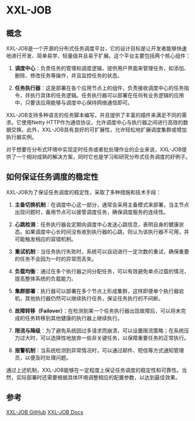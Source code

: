 # XXL-JOB

## 概念

XXL-JOB是一个开源的分布式任务调度平台，它的设计目标是让开发者能够快速地进行开发、简单易学、轻量级并且易于扩展。这个平台主要包括两个核心组件：

1. **调度中心**：负责任务的管理和调度逻辑，提供用户界面来管理任务，如添加、删除、修改任务等操作，并且监控任务的状态。

2. **任务执行器**：这是部署在各个应用节点上的组件，负责接收调度中心的任务指令，并执行具体的任务逻辑。任务执行器可以部署在任何有业务逻辑的应用中，只要该应用能够与调度中心保持网络通信即可。

XXL-JOB支持多种语言的任务脚本编写，并且提供了丰富的插件来满足不同的需求。它使用Netty HTTP作为通信协议，允许调度中心与执行器之间进行高效的数据交换。此外，XXL-JOB具有良好的可扩展性，允许轻松地扩展调度集群或增加执行器实例。

对于想要在分布式环境中实现定时任务或者批处理作业的企业来说，XXL-JOB提供了一个相对成熟的解决方案，同时它也是学习和研究分布式任务调度的好例子。

## 如何保证任务调度的稳定性

XXL-JOB为了保证任务调度的稳定性，采取了多种措施和技术手段：

1. **主备切换机制**：在调度中心这一部分，通常会采用主备模式来部署，当主节点出现问题时，备用节点可以接管调度任务，确保调度服务的连续性。

2. **心跳检测**：任务执行器会定期向调度中心发送心跳信息，表明自身的健康状态。如果调度中心长时间没有收到执行器的心跳，则认为该执行器不可用，并可能触发相应的容错机制。

3. **重试机制**：当任务执行失败时，系统可以自动进行一定次数的重试，确保重要的任务不会因为一时的异常而丢失。

4. **负载均衡**：通过在多个执行器之间分配任务，可以有效避免单点过载的情况，提高整体系统的负载能力。

5. **集群部署**：执行器可以部署在多个节点上形成集群，这样即便单个执行器宕机，其他执行器仍然可以继续执行任务，保证任务执行的不间断。

6. **故障转移（Failover）**：在检测到某一个任务执行器出现故障后，可以将未完成的任务转移到其他健康的执行器上继续执行。

7. **限流与降级**：为了避免系统因过多请求而崩溃，可以设置限流策略；在系统压力过大时，可以选择性地放弃一些非关键任务，以保障重要任务的正常执行。

8. **报警机制**：当系统检测到异常情况时，可以通过邮件、短信等方式通知管理员，以便及时处理问题。

通过上述机制，XXL-JOB能够在一定程度上保证任务调度的稳定性和可靠性。当然，实际部署时还需要根据具体环境调整相应的配置参数，以达到最佳效果。

## 参考

[XXL-JOB GitHub](https://github.com/xuxueli/xxl-job)
[XXL-JOB Docs](https://www.xuxueli.com/xxl-job/)

